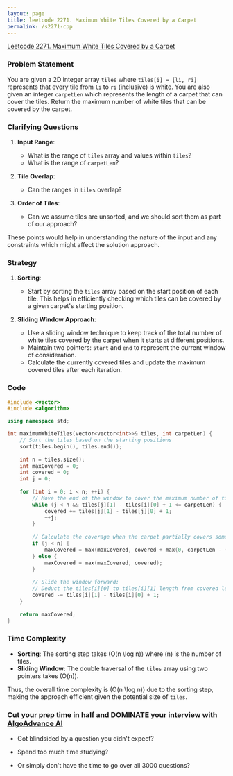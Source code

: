 ```yaml
---
layout: page
title: leetcode 2271. Maximum White Tiles Covered by a Carpet
permalink: /s2271-cpp
---
```

[Leetcode 2271. Maximum White Tiles Covered by a Carpet](https://algoadvance.github.io/algoadvance/l2271)
### Problem Statement

You are given a 2D integer array `tiles` where `tiles[i] = [li, ri]` represents that every tile from `li` to `ri` (inclusive) is white. You are also given an integer `carpetLen` which represents the length of a carpet that can cover the tiles. Return the maximum number of white tiles that can be covered by the carpet.

### Clarifying Questions

1. **Input Range**:
   - What is the range of `tiles` array and values within `tiles`?
   - What is the range of `carpetLen`?

2. **Tile Overlap**: 
   - Can the ranges in `tiles` overlap?
   
3. **Order of Tiles**:
   - Can we assume tiles are unsorted, and we should sort them as part of our approach?

These points would help in understanding the nature of the input and any constraints which might affect the solution approach.

### Strategy

1. **Sorting**:
   - Start by sorting the `tiles` array based on the start position of each tile. This helps in efficiently checking which tiles can be covered by a given carpet's starting position.

2. **Sliding Window Approach**:
   - Use a sliding window technique to keep track of the total number of white tiles covered by the carpet when it starts at different positions.
   - Maintain two pointers: `start` and `end` to represent the current window of consideration.
   - Calculate the currently covered tiles and update the maximum covered tiles after each iteration.

### Code

```cpp
#include <vector>
#include <algorithm>

using namespace std;

int maximumWhiteTiles(vector<vector<int>>& tiles, int carpetLen) {
    // Sort the tiles based on the starting positions
    sort(tiles.begin(), tiles.end());
    
    int n = tiles.size();
    int maxCovered = 0;
    int covered = 0;
    int j = 0;
    
    for (int i = 0; i < n; ++i) {
        // Move the end of the window to cover the maximum number of tiles with the given carpet length
        while (j < n && tiles[j][1] - tiles[i][0] + 1 <= carpetLen) {
            covered += tiles[j][1] - tiles[j][0] + 1;
            ++j;
        }
        
        // Calculate the coverage when the carpet partially covers some tile
        if (j < n) {
            maxCovered = max(maxCovered, covered + max(0, carpetLen - (tiles[j][0] - tiles[i][0])));
        } else {
            maxCovered = max(maxCovered, covered);
        }
        
        // Slide the window forward:
        // Deduct the tiles[i][0] to tiles[i][1] length from covered length
        covered -= tiles[i][1] - tiles[i][0] + 1;
    }
    
    return maxCovered;
}
```

### Time Complexity

- **Sorting**: The sorting step takes \(O(n \log n)\) where \(n\) is the number of tiles.
- **Sliding Window**: The double traversal of the `tiles` array using two pointers takes \(O(n)\).

Thus, the overall time complexity is \(O(n \log n)\) due to the sorting step, making the approach efficient given the potential size of `tiles`.


### Cut your prep time in half and DOMINATE your interview with [AlgoAdvance AI](https://algoAdvance.com)

- Got blindsided by a question you didn't expect?

- Spend too much time studying?

- Or simply don't have the time to go over all 3000 questions?


